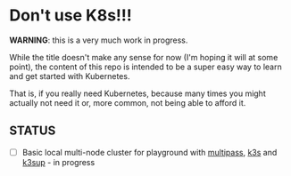 # Don't use K8s!!!

**WARNING**: this is a very much work in progress.

While the title doesn't make any sense for now (I'm hoping it will at some point), the content of this repo is intended to be a super easy way to learn and get started with Kubernetes.

That is, if you really need Kubernetes, because many times you might actually not need it or, more common, not being able to afford it.

## STATUS

- [ ] Basic local multi-node cluster for playground with [multipass](https://multipass.run), [k3s](https://k3s.io) and [k3sup](https://github.com/alexellis/k3sup) - in progress